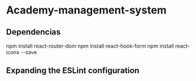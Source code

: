 # Academy-management-system



## Dependencias

npm install react-router-dom 
npm install react-hook-form
npm install react-icons --save

## Expanding the ESLint configuration


